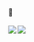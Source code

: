 #### 👋

<a href="https://lon9.github.io">
<img align="left" src="https://github-readme-stats.vercel.app/api?username=groovili&count_private=true&show_icons=true&theme=light" />
</a>
<a href="https://lon9.github.io">
<img align="left" src="https://github-readme-stats.vercel.app/api/top-langs/?username=groovili&theme=light&hide=html" />
